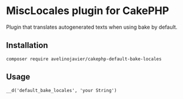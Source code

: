 # MiscLocales plugin for CakePHP
Plugin that translates autogenerated texts when using bake by default.

## Installation
```
composer require avelinojavier/cakephp-default-bake-locales
```

## Usage
```
__d('default_bake_locales', 'your String')
```